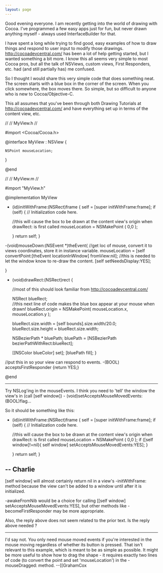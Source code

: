 ```yaml
---
layout: page
---
```




Good evening everyone. I am recently getting into the world of drawing with Cocoa. I've programmed a few easy apps just for fun, but never drawn anything myself - always used InterfaceBuilder for that.

I have spent a long while trying to find good, easy examples of how to draw things and respond to user input to modify those drawings. http://cocoadevcentral.com/ has been a lot of help getting started, but I wanted something a bit more. I know this all seems very simple to most Cocoa pros, but all the talk of NSViews, custom views, First Responders, etc. had (and still partially has) me confused.

So I thought I would share this very simple code that does something neat. The screen starts with a blue box in the corner of the screen. When you click somewhere, the box moves there. So simple, but so difficult to anyone who is new to Cocoa/Objective-C.

This all assumes that you've been through both Drawing Tutorials at http://cocoadevcentral.com/ and have everything set up in terms of the content view, etc.
    
//
//  MyView.h
// 


#import <Cocoa/Cocoa.h>


@interface MyView : NSView {

	NSPoint mouseLocation;
}

@end




    
//
//  MyView.m
//

#import "MyView.h"


@implementation MyView

- (id)initWithFrame:(NSRect)frame {
    self = [super initWithFrame:frame];
    if (self) {
        // Initialization code here.
		
	//this will cause the box to be drawn at the content view's origin when drawRect: is first called
	mouseLocation = NSMakePoint ( 0,0 );

    }
    return self;
}

-(void)mouseDown:(NSEvent *)theEvent{
	//get loc of mouse, convert it to views coordinates, store it in instance variable.
	mouseLocation  =  [self convertPoint:[theEvent locationInWindow] fromView:nil];
	//this is needed to let the window know to re-draw the content.
	[self setNeedsDisplay:YES];

}


- (void)drawRect:(NSRect)rect {

	//most of this should look familiar from http://cocoadevcentral.com/ 

	NSRect blueRect;	
	//this next line of code makes the blue box appear at your mouse when drawn!
	blueRect.origin = NSMakePoint( mouseLocation.x, mouseLocation.y ); 

	blueRect.size.width = [self bounds].size.width/20.0;
	blueRect.size.height = blueRect.size.width;
	
	NSBezierPath * bluePath;
	bluePath = [NSBezierPath bezierPathWithRect:blueRect];
	
	[[NSColor blueColor] set];
	[bluePath fill];
}



//put this in so your view can respond to events.
-(BOOL) acceptsFirstResponder {return YES;}

@end




----

Try NSLog'ing in the mouseEvents. I think you need to 'tell' the window the view's in (call [self window]) - (void)setAcceptsMouseMovedEvents:(BOOL)flag...

So it should be something like this:

    
- (id)initWithFrame:(NSRect)frame {
    self = [super initWithFrame:frame];
    if (self) {
        // Initialization code here.
		
	//this will cause the box to be drawn at the content view's origin when drawRect: is first called
	mouseLocation = NSMakePoint ( 0,0 );
       if ([self window]!=nil){
             self window] setAcceptsMouseMovedEvents:YES];
       }
     
    }
    return self;
}


-- Charlie
----
[self window] will almost certainly return nil in a view's -initWithFrame: method because the view can't be added to a window until after it is initialized.

-awakeFromNib would be a choice for calling [[self window] setAcceptsMouseMovedEvents:YES], but other methods like -becomeFirstResponder may be more appropriate.

Also, the reply above does not seem related to the prior text.  Is the reply above needed ?

----

I'd say not. You only need mouse moved events if you're interested in the mouse moving regardless of whether its button is pressed. That isn't relevant to this example, which is meant to be as simple as possible. It might be more useful to show how to drag the shape - it requires exactly two lines of code (to convert the point and set 'mouseLocation') in the -mouseDragged: method. --[[GrahamCox
